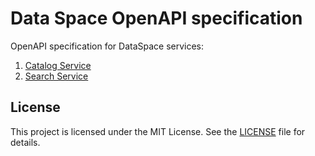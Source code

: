# Data Space OpenAPI specification

OpenAPI specification for DataSpace services:
1) [Catalog Service](https://hiro-microdatacenters-bv.github.io/ds-catalog/api/openapi.yaml)
2) [Search Service](https://hiro-microdatacenters-bv.github.io/ds-search-service/api/openapi.yaml)

## License

This project is licensed under the MIT License. See the [LICENSE](LICENSE) file for details.
